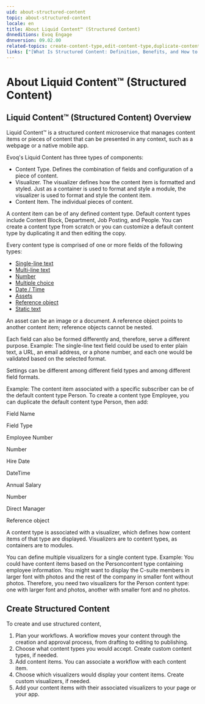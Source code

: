 ```yaml
---
uid: about-structured-content
topic: about-structured-content
locale: en
title: About Liquid Content™ (Structured Content)
dnneditions: Evoq Engage
dnnversion: 09.02.00
related-topics: create-content-type,edit-content-type,duplicate-content-type,delete-content-type,create-visualizer,edit-visualizer,delete-visualizer,create-content-item,edit-content-item,duplicate-content-item,delete-content-item,visualizer-templates
links: ["[What Is Structured Content: Definition, Benefits, and How to Get Started](http://www.dnnsoftware.com/blog/what-is-structured-content-definition-benefits-and-how-to-get-started)"]
---
```


# About Liquid Content™ (Structured Content)

## Liquid Content™ (Structured Content) Overview

Liquid Content™ is a structured content microservice that manages content items or pieces of content that can be presented in any context, such as a webpage or a native mobile app.

Evoq's Liquid Content has three types of components:

*   Content Type. Defines the combination of fields and configuration of a piece of content.
*   Visualizer. The visualizer defines how the content item is formatted and styled. Just as a container is used to format and style a module, the visualizer is used to format and style the content item.
*   Content Item. The individual pieces of content.

A content item can be of any defined content type. Default content types include Content Block, Department, Job Posting, and People. You can create a content type from scratch or you can customize a default content type by duplicating it and then editing the copy.

Every content type is comprised of one or more fields of the following types:

*   [Single-line text](content-field-single-line-text)
*   [Multi-line text](content-field-multi-line-text)
*   [Number](content-field-number)
*   [Multiple choice](content-field-multiple-choice)
*   [Date / Time](content-field-date-time)
*   [Assets](content-field-assets)
*   [Reference object](content-field-reference-object)
*   [Static text](content-field-static-text)

An asset can be an image or a document. A reference object points to another content item; reference objects cannot be nested.

Each field can also be formed differently and, therefore, serve a different purpose. Example: The single-line text field could be used to enter plain text, a URL, an email address, or a phone number, and each one would be validated based on the selected format.

Settings can be different among different field types and among different field formats.

Example: The content item associated with a specific subscriber can be of the default content type Person. To create a content type Employee, you can duplicate the default content type Person, then add:

Field Name

Field Type

Employee Number

Number

Hire Date

DateTime

Annual Salary

Number

Direct Manager

Reference object

A content type is associated with a visualizer, which defines how content items of that type are displayed. Visualizers are to content types, as containers are to modules.

You can define multiple visualizers for a single content type. Example: You could have content items based on the Personcontent type containing employee information. You might want to display the C-suite members in larger font with photos and the rest of the company in smaller font without photos. Therefore, you need two visualizers for the Person content type: one with larger font and photos, another with smaller font and no photos.

## Create Structured Content

To create and use structured content,

1.  Plan your workflows. A workflow moves your content through the creation and approval process, from drafting to editing to publishing.
2.  Choose what content types you would accept. Create custom content types, if needed.
3.  Add content items. You can associate a workflow with each content item.
4.  Choose which visualizers would display your content items. Create custom visualizers, if needed.
5.  Add your content items with their associated visualizers to your page or your app.